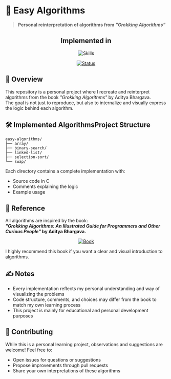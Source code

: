 # 🧮 Easy Algorithms

> **Personal reinterpretation of algorithms from _"Grokking Algorithms"_**

<div align="center">

  ## Implemented in  
  
  ![Skills](https://skillicons.dev/icons?i=c)
  
  [![Status](https://img.shields.io/badge/status-in_progress-yellow.svg)](https://github.com/yourusername/easy-algorithms)
</div>

## 📝 Overview

This repository is a personal project where I recreate and reinterpret algorithms from the book *"Grokking Algorithms"* by Aditya Bhargava.  
The goal is not just to reproduce, but also to internalize and visually express the logic behind each algorithm.

## 🛠️ Implemented AlgorithmsProject Structure

```
easy-algorithms/
├── array/
├── binary-search/
├── linked-list/
├── selection-sort/
└── swap/
```

Each directory contains a complete implementation with:
- Source code in C
- Comments explaining the logic
- Example usage

## 📖 Reference

All algorithms are inspired by the book:  
**_"Grokking Algorithms: An Illustrated Guide for Programmers and Other Curious People"_ by Aditya Bhargava.**  

<div align="center">

[![Book](https://img.shields.io/badge/Grokking_Algorithms-Recommended_★★★★★-brightgreen.svg)](https://www.manning.com/books/grokking-algorithms)

</div>

I highly recommend this book if you want a clear and visual introduction to algorithms.

## ✍️ Notes

- Every implementation reflects my personal understanding and way of visualizing the problems
- Code structure, comments, and choices may differ from the book to match my own learning process
- This project is mainly for educational and personal development purposes

## 🤝 Contributing

While this is a personal learning project, observations and suggestions are welcome! Feel free to:
- Open issues for questions or suggestions
- Propose improvements through pull requests
- Share your own interpretations of these algorithms
